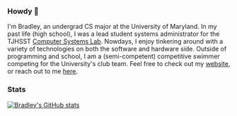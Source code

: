 ### Howdy 👋

I'm Bradley, an undergrad CS major at the University of Maryland. In my past life (high school), I was a lead student systems administrator for the TJHSST [Computer Systems Lab](https://github.com/tjcsl). Nowdays, I enjoy tinkering around with a variety of technologies on both the software and hardware side. Outside of programming and school, I am a (semi-competent) competitive swimmer competing for the University's club team. Feel free to check out my [website](https://bradleycao.dev), or reach out to me [here](mailto:bradleycao@gmail.com).


### Stats
[![Bradley's GitHub stats](https://streak-stats.demolab.com/?user=bradley-cao&theme=dark)](https://git.io/streak-stats)


<!--
**bradley-cao/bradley-cao** is a ✨ _special_ ✨ repository because its `README.md` (this file) appears on your GitHub profile.

Here are some ideas to get you started:

- 🔭 I’m currently working on ...
- 🌱 I’m currently learning ...
- 👯 I’m looking to collaborate on ...
- 🤔 I’m looking for help with ...
- 💬 Ask me about ...
- 📫 How to reach me: ...
- 😄 Pronouns: ...
- ⚡ Fun fact: ...
-->
